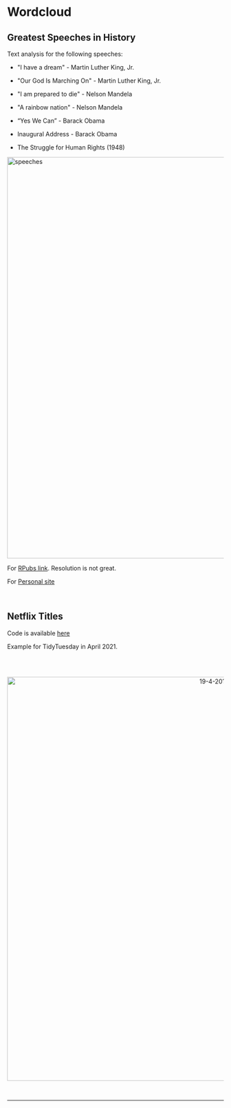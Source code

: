 
# Wordcloud



## **Greatest Speeches in History** 

Text analysis for the following speeches:

- "I have a dream" - Martin Luther King, Jr.

- "Our God Is Marching On" - Martin Luther King, Jr.

- "I am prepared to die" - Nelson Mandela

- "A rainbow nation" - Nelson Mandela

- “Yes We Can” - Barack Obama

- Inaugural Address - Barack Obama

- The Struggle for Human Rights (1948)

<img width="932" alt="speeches" src="https://user-images.githubusercontent.com/37122520/48644852-d2e2f900-e9db-11e8-83fe-21a272dcb4e3.png">


For [RPubs link](http://rpubs.com/Juanma7/440421). Resolution is not great.

For [Personal site](https://juanmaintro.netlify.com/2019/04/14/greatest-speeches-in-history/)


<br>

## **Netflix Titles** 



Code is available [here](https://github.com/JuanmaMN/TidyTuesday/blob/master/2021/April/TidyTuesday_19_4_2021.R)

Example for TidyTuesday in April 2021.


<br> 
<br>
<p align="center">

<img width="938" alt="19-4-201" src="https://user-images.githubusercontent.com/37122520/115447935-f8aa0300-a210-11eb-8b33-577bbd8dceb0.png">
</p>
<br>

<hr>


